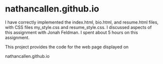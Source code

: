# nathancallen.github.io
I have correctly implemented the index.html, bio.html, and resume.html files, with CSS files my_style.css and resume_style.css.
I discussed aspects of this assignment with Jonah Feldman.
I spent about 5 hours on this assignment.

This project provides the code for the web page displayed on

nathancallen.github.io